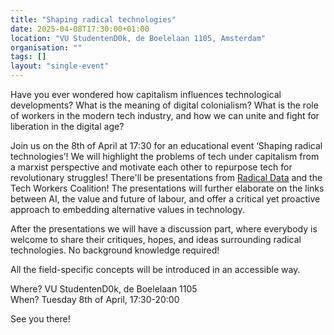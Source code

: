 ```yaml
---
title: "Shaping radical technologies"
date: 2025-04-08T17:30:00+01:00
location: "VU StudentenD0k, de Boelelaan 1105, Amsterdam"
organisation: ""
tags: []
layout: "single-event"
---
```


Have you ever wondered how capitalism influences technological developments? What is the meaning of digital colonialism? What is the role of workers in the modern tech industry, and how we can unite and fight for liberation in the digital age?

Join us on the 8th of April at 17:30 for an educational event ‘Shaping radical technologies’! We will highlight the problems of tech under capitalism from a marxist perspective and motivate each other to repurpose tech for revolutionary struggles! There'll be presentations from [Radical Data](radicaldata.org) and the Tech Workers Coalition! The presentations will further elaborate on the links between AI, the value and future of labour, and offer a critical yet proactive approach to embedding alternative values in technology.

After the presentations we will have a discussion part, where everybody is welcome to share their critiques, hopes, and ideas surrounding radical technologies. No background knowledge required!

All the field-specific concepts will be introduced in an accessible way.

Where? VU StudentenD0k, de Boelelaan 1105  
When? Tuesday 8th of April, 17:30-20:00

See you there!

